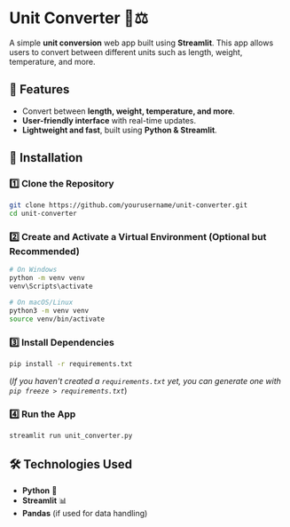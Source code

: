# Unit Converter 📏⚖️

A simple **unit conversion** web app built using **Streamlit**. This app allows users to convert between different units such as length, weight, temperature, and more.

## 🚀 Features
- Convert between **length, weight, temperature, and more**.
- **User-friendly interface** with real-time updates.
- **Lightweight and fast**, built using **Python & Streamlit**.

## 📌 Installation

### 1️⃣ Clone the Repository
```bash
git clone https://github.com/yourusername/unit-converter.git
cd unit-converter
```

### 2️⃣ Create and Activate a Virtual Environment (Optional but Recommended)
```bash
# On Windows
python -m venv venv
venv\Scripts\activate

# On macOS/Linux
python3 -m venv venv
source venv/bin/activate
```

### 3️⃣ Install Dependencies
```bash
pip install -r requirements.txt
```
(*If you haven't created a `requirements.txt` yet, you can generate one with `pip freeze > requirements.txt`*)

### 4️⃣ Run the App
```bash
streamlit run unit_converter.py
```

## 🛠️ Technologies Used
- **Python** 🐍
- **Streamlit** 📊
- **Pandas** (if used for data handling)

